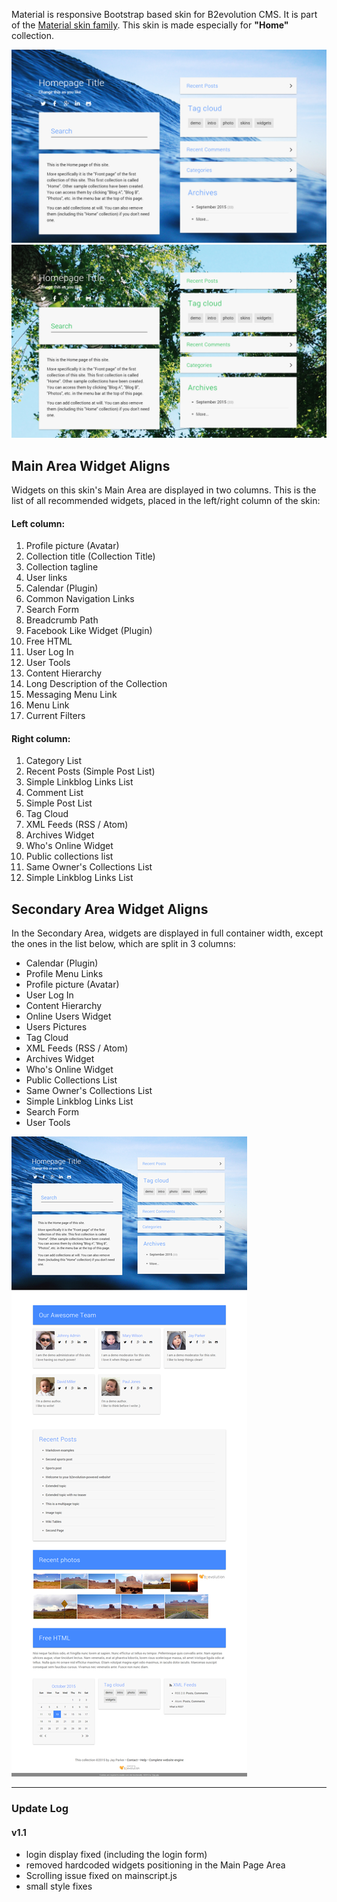 Material is responsive Bootstrap based skin for B2evolution CMS. It is part of the <a href="http://skins.b2evolution.net/material:">Material skin family</a>.
This skin is made especially for <strong>"Home"</strong> collection.

![disp=front](skinshot.jpg)
![disp=front](skinshot_1.jpg)

## Main Area Widget Aligns
Widgets on this skin's Main Area are displayed in two columns. This is the list of all recommended widgets, placed in the left/right column of the skin:

<div class="col-lg-6">
<h4>Left column:</h4>
<ol>
  <li>Profile picture (Avatar)</li>
  <li>Collection title (Collection Title)</li>
  <li>Collection tagline</li>
  <li>User links</li>
  <li>Calendar (Plugin)</li>
  <li>Common Navigation Links</li>
  <li>Search Form</li>
  <li>Breadcrumb Path</li>
  <li>Facebook Like Widget (Plugin)</li>
  <li>Free HTML</li>
  <li>User Log In</li>
  <li>User Tools</li>
  <li>Content Hierarchy</li>
  <li>Long Description of the Collection</li>
  <li>Messaging Menu Link</li>
  <li>Menu Link</li>
  <li>Current Filters</li>
</ol>
</div>

<div class="col-lg-6">
<h4>Right column:</h4>
<ol>
  <li>Category List</li>
  <li>Recent Posts (Simple Post List)</li>
  <li>Simple Linkblog Links List</li>
  <li>Comment List</li>
  <li>Simple Post List</li>
  <li>Tag Cloud</li>
  <li>XML Feeds (RSS / Atom)</li>
  <li>Archives Widget</li>
  <li>Who's Online Widget</li>
  <li>Public collections list</li>
  <li>Same Owner's Collections List</li>
  <li>Simple Linkblog Links List</li>
</ol>
</div>
<div class="clear"></div>

## Secondary Area Widget Aligns
In the Secondary Area, widgets are displayed in full container width, except the ones in the list below, which are split in 3 columns:

<ul>
  <li>Calendar (Plugin)</li>
  <li>Profile Menu Links</li>
  <li>Profile picture (Avatar)</li>
  <li>User Log In</li>
  <li>Content Hierarchy</li>
  <li>Online Users Widget</li>
  <li>Users Pictures</li>
  <li>Tag Cloud</li>
  <li>XML Feeds (RSS / Atom)</li>
  <li>Archives Widget</li>
  <li>Who's Online Widget</li>
  <li>Public Collections List</li>
  <li>Same Owner's Collections List</li>
  <li>Simple Linkblog Links List</li>
  <li>Search Form</li>
  <li>User Tools</li>
</ul>

![disp=front](skinshot_front.jpg)

--- 

### Update Log
#### v1.1
- login display fixed (including the login form)
- removed hardcoded widgets positioning in the Main Page Area
- Scrolling issue fixed on mainscript.js
- small style fixes
